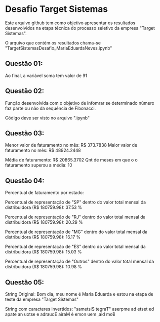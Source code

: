 # Desafio Target Sistemas

Este arquivo github tem como objetivo apresentar os resultados desenvolvidos na etapa técnica do processo seletivo da empresa "Target Sistemas".

O arquivo que contém os resultados chama-se "TargetSistemasDesafio_MariaEduardaNeves.ipynb"

## Questão 01:

Ao final, a variável soma tem valor de 91

## Questão 02:

Função desenvolvida com o objetivo de infomrar se determinado número faz parte ou não da sequência de Fibonacci. 

Código deve ser visto no arquivo ".ipynb"

## Questão 03:

Menor valor de faturamento no mês: R$ 373.7838
Maior valor de faturamento no mês: R$ 48924.2448

Média de faturamento: R$ 20865.3702
Qnt de meses em que o o faturamento superou a média: 10

## Questão 04:

Percentual de faturamento por estado:

Percentual de representação de "SP" dentro do valor total mensal da distribuidora (R$ 180759.98): 37.53 %

Percentual de representação de "RJ" dentro do valor total mensal da distribuidora (R$ 180759.98): 20.29 %

Percentual de representação de "MG" dentro do valor total mensal da distribuidora (R$ 180759.98): 16.17 %

Percentual de representação de "ES" dentro do valor total mensal da distribuidora (R$ 180759.98): 15.03 %

Percentual de representação de "Outros" dentro do valor total mensal da distribuidora (R$ 180759.98): 10.98 %

## Questão 05:

String Original:
 Bom dia, meu nome é Maria Eduarda e estou na etapa de teste da empresa "Target Sistemas"

String com caracteres invertidos:
 "sametsiS tegraT" aserpme ad etset ed apate an uotse e adraudE airaM é emon uem ,aid moB
